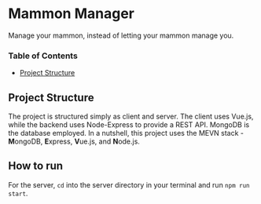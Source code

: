 # Mammon Manager
Manage your mammon, instead of letting your mammon manage you.

### Table of Contents
* [Project Structure](#project-structure)

## Project Structure 
The project is structured simply as client and server. The client
uses Vue.js, while the backend uses Node-Express to provide a REST
API. MongoDB is the database employed. In a nutshell, this project
uses the MEVN stack - **M**ongoDB, **E**xpress, **V**ue.js, and
**N**ode.js.

## How to run
For the server, `cd` into the server directory in your terminal
and run `npm run start`.
